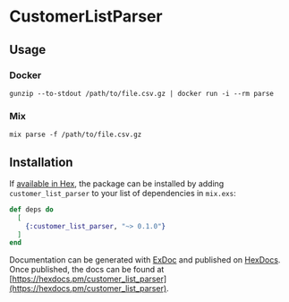 # CustomerListParser

## Usage

### Docker
```
gunzip --to-stdout /path/to/file.csv.gz | docker run -i --rm parse
```

### Mix
```
mix parse -f /path/to/file.csv.gz
```

## Installation

If [available in Hex](https://hex.pm/docs/publish), the package can be installed
by adding `customer_list_parser` to your list of dependencies in `mix.exs`:

```elixir
def deps do
  [
    {:customer_list_parser, "~> 0.1.0"}
  ]
end
```

Documentation can be generated with [ExDoc](https://github.com/elixir-lang/ex_doc)
and published on [HexDocs](https://hexdocs.pm). Once published, the docs can
be found at [https://hexdocs.pm/customer_list_parser](https://hexdocs.pm/customer_list_parser).

